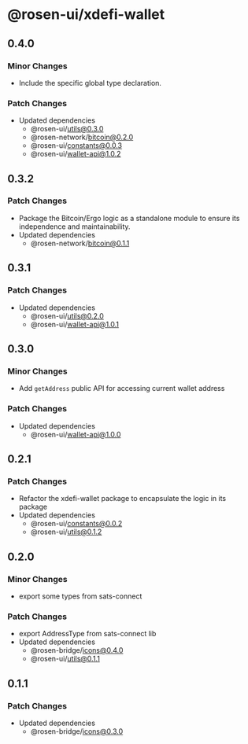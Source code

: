 # @rosen-ui/xdefi-wallet

## 0.4.0

### Minor Changes

- Include the specific global type declaration.

### Patch Changes

- Updated dependencies
  - @rosen-ui/utils@0.3.0
  - @rosen-network/bitcoin@0.2.0
  - @rosen-ui/constants@0.0.3
  - @rosen-ui/wallet-api@1.0.2

## 0.3.2

### Patch Changes

- Package the Bitcoin/Ergo logic as a standalone module to ensure its independence and maintainability.
- Updated dependencies
  - @rosen-network/bitcoin@0.1.1

## 0.3.1

### Patch Changes

- Updated dependencies
  - @rosen-ui/utils@0.2.0
  - @rosen-ui/wallet-api@1.0.1

## 0.3.0

### Minor Changes

- Add `getAddress` public API for accessing current wallet address

### Patch Changes

- Updated dependencies
  - @rosen-ui/wallet-api@1.0.0

## 0.2.1

### Patch Changes

- Refactor the xdefi-wallet package to encapsulate the logic in its package
- Updated dependencies
  - @rosen-ui/constants@0.0.2
  - @rosen-ui/utils@0.1.2

## 0.2.0

### Minor Changes

- export some types from sats-connect

### Patch Changes

- export AddressType from sats-connect lib
- Updated dependencies
  - @rosen-bridge/icons@0.4.0
  - @rosen-ui/utils@0.1.1

## 0.1.1

### Patch Changes

- Updated dependencies
  - @rosen-bridge/icons@0.3.0
